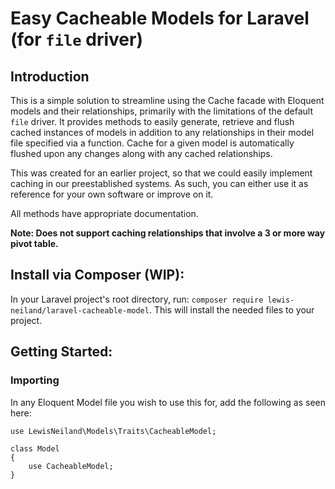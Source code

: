 # Easy Cacheable Models for Laravel (for ```file``` driver)

## Introduction
This is a simple solution to streamline using the Cache facade with Eloquent models and their relationships, primarily with the limitations of the default ```file``` driver. It provides methods to easily generate, retrieve and flush cached instances of models in addition to any relationships in their model file specified via a function. Cache for a given model is automatically flushed upon any changes along with any cached relationships.

This was created for an earlier project, so that we could easily implement caching in our preestablished systems. As such, you can either use it as reference for your own software or improve on it.

All methods have appropriate documentation.

**Note: Does not support caching relationships that involve a 3 or more way pivot table.**

## Install via Composer (WIP):
In your Laravel project's root directory, run: ```composer require lewis-neiland/laravel-cacheable-model```. This will install the needed files to your project.

## Getting Started:
### Importing
In any Eloquent Model file you wish to use this for, add the following as seen here:
```
use LewisNeiland\Models\Traits\CacheableModel;

class Model
{
    use CacheableModel;
}
```
